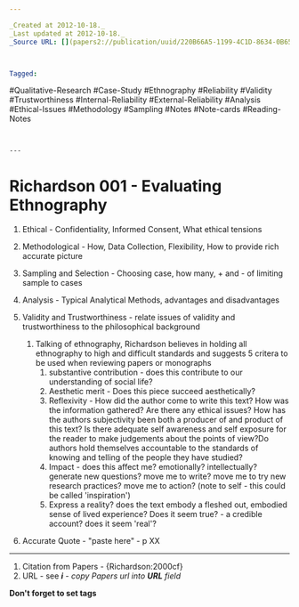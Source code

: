 ```yaml
---

_Created at 2012-10-18._
_Last updated at 2012-10-18._
_Source URL: [](papers2://publication/uuid/220B66A5-1199-4C1D-8634-0B651F260F55)._



Tagged: 
```
#Qualitative-Research #Case-Study #Ethnography #Reliability #Validity #Trustworthiness #Internal-Reliability #External-Reliability #Analysis #Ethical-Issues #Methodology #Sampling #Notes #Note-cards #Reading-Notes
```


---
```


# Richardson 001 - Evaluating Ethnography


1.  Ethical - Confidentiality, Informed Consent, What ethical tensions
2.  Methodological - How, Data Collection, Flexibility, How to provide rich accurate picture
3.  Sampling and Selection - Choosing case, how many, + and - of limiting sample to cases
4.  Analysis - Typical Analytical Methods, advantages and disadvantages
    
5.  Validity and Trustworthiness - relate issues of validity and trustworthiness to the philosophical background
    1.  Talking of ethnography, Richardson believes in holding all ethnography to high and difficult standards and suggests 5 critera to be used when reviewing papers or monographs
        1.  substantive contribution - does this contribute to our understanding of social life?
        2.  Aesthetic merit - Does this piece succeed aesthetically?
        3.  Reflexivity - How did the author come to write this text? How was the information gathered? Are there any ethical issues? How has the authors subjectivity been both a producer of and product of this text? Is there adequate self awareness and self exposure for the reader to make judgements about the points of view?Do authors hold themselves accountable to the standards of knowing and telling of the people they have studied?
        4.  Impact - does this affect me? emotionally? intellectually? generate new questions? move me to write? move me to try new research practices? move me to action? (note to self - this could be called 'inspiration')
        5.  Express a reality? does the text embody a fleshed out, embodied sense of lived experience? Does it seem true? - a credible account? does it seem 'real'?
6.  Accurate Quote - "paste here" - p XX

* * *

1.  Citation from Papers - {Richardson:2000cf}
2.  URL - see _**i** - copy Papers url into **URL** field_

**Don't forget to set tags**

